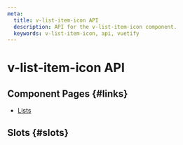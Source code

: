```yaml
---
meta:
  title: v-list-item-icon API
  description: API for the v-list-item-icon component.
  keywords: v-list-item-icon, api, vuetify
---
```


# v-list-item-icon API

<entry-ad />

## Component Pages {#links}

- [Lists](components/lists)

## Slots {#slots}

<api-section name="v-list-item-icon" section="slots" />

<backmatter />
